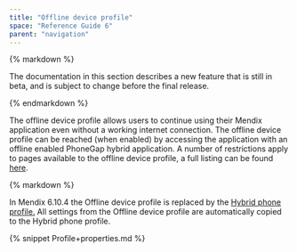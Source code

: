 ```yaml
---
title: "Offline device profile"
space: "Reference Guide 6"
parent: "navigation"
---
```

<div class="alert alert-warning">{% markdown %}

The documentation in this section describes a new feature that is still in beta, and is subject to change before the final release.

{% endmarkdown %}</div>

The offline device profile allows users to continue using their Mendix application even without a working internet connection. The offline device profile can be reached (when enabled) by accessing the application with an offline enabled PhoneGap hybrid application. A number of restrictions apply to pages available to the offline device profile, a full listing can be found [here](offline). 

<div class="alert alert-info">{% markdown %}

In Mendix 6.10.4 the Offline device profile is replaced by the [Hybrid phone profile.](hybrid-phone-profile) All settings from the Offline device profile are automatically
copied to the Hybrid phone profile.

{% snippet Profile+properties.md %}
